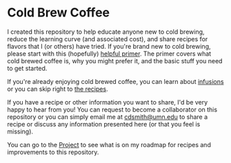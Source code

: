 # Cold Brew Coffee
I created this repository to help educate anyone new to cold brewing, reduce the learning curve (and associated cost), and share recipes for flavors that I (or others) have tried. If you're brand new to cold brewing, please start with this (hopefully) [helpful primer](https://github.umn.edu/cdsmith/cold-brew-coffee/blob/master/primer/README.md). The primer covers what cold brewed coffee is, why you might prefer it, and the basic stuff you need to get started.

If you're already enjoying cold brewed coffee, you can learn about [infusions](https://github.umn.edu/cdsmith/cold-brew-coffee/blob/master/primer/INFUSIONS.md) or you can skip right to [the recipes](https://github.umn.edu/cdsmith/cold-brew-coffee/blob/master/recipes/README.md).

If you have a recipe or other information you want to share, I'd be very happy to hear from you! You can request to become a collaborator on this repository or you can simply email me at cdsmith@umn.edu to share a recipe or discuss any information presented here (or that you feel is missing).

You can go to the [Project](https://github.umn.edu/cdsmith/cold-brew-coffee/projects/1) to see what is on my roadmap for recipes and improvements to this repository.
